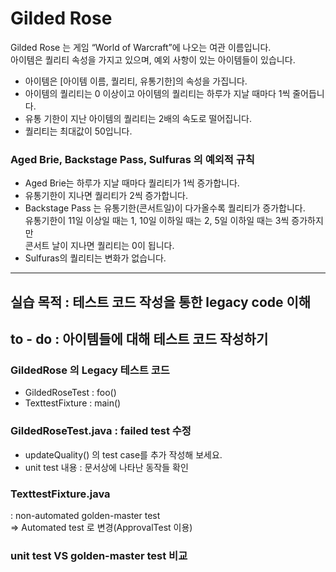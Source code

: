# Gilded Rose

Gilded Rose 는 게임 “World of Warcraft”에 나오는 여관 이름입니다.  
아이템은 퀄리티 속성을 가지고 있으며, 예외 사항이 있는 아이템들이 있습니다.  
- 아이템은 [아이템 이름, 퀄리티, 유통기한]의 속성을 가집니다.  
- 아이템의 퀄리티는 0 이상이고 아이템의 퀄리티는 하루가 지날 때마다 1씩 줄어듭니다.  
- 유통 기한이 지난 아이템의 퀄리티는 2배의 속도로 떨어집니다.  
- 퀄리티는 최대값이 50입니다.  

### Aged Brie, Backstage Pass, Sulfuras 의 예외적 규칙  

- Aged Brie는 하루가 지날 때마다 퀄리티가 1씩 증가합니다.  
- 유통기한이 지나면 퀄리티가 2씩 증가합니다.  
- Backstage Pass 는 유통기한(콘서트일)이 다가올수록 퀄리티가 증가합니다.  
  유통기한이 11일 이상일 때는 1, 10일 이하일 때는 2, 5일 이하일 때는 3씩 증가하지만  
  콘서트 날이 지나면 퀄리티는 0이 됩니다.  
- Sulfuras의 퀄리티는 변화가 없습니다.  
  
---------------------------------------------------------  
## 실습 목적 :  테스트 코드 작성을 통한 legacy code 이해
## to - do  : 아이템들에 대해 테스트 코드 작성하기 

### GildedRose 의 Legacy 테스트 코드
- GildedRoseTest : foo()
- TexttestFixture :  main()
  
  
### GildedRoseTest.java : failed test 수정
- updateQuality() 의  test case를 추가 작성해 보세요.
- unit test 내용 : 문서상에 나타난 동작들 확인
  
### TexttestFixture.java  
: non-automated golden-master test  
=> Automated test 로 변경(ApprovalTest 이용)  
  
### unit test VS golden-master test 비교
